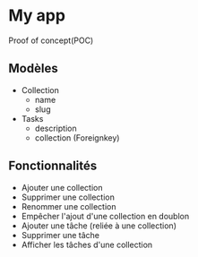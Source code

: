 # My app

Proof of concept(POC)

## Modèles


- Collection
    - name
    - slug
- Tasks
    - description
    - collection (Foreignkey)

## Fonctionnalités
- Ajouter une collection
- Supprimer une collection
- Renommer une collection
- Empêcher l'ajout d'une collection en doublon 
- Ajouter une tâche (reliée à une collection) 
- Supprimer une tâche 
- Afficher les tâches d'une collection 

